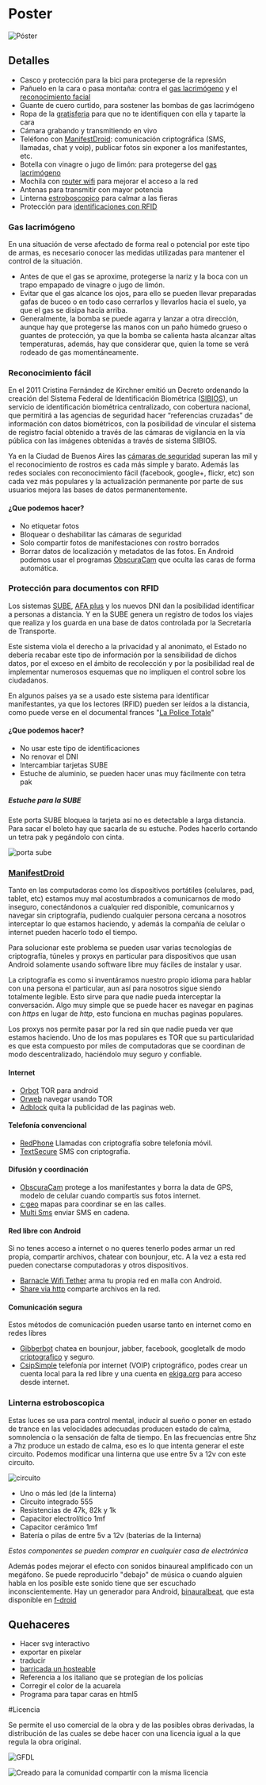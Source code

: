 # Poster

![Póster](poster/poster_revolucionario_de_accion_chico.png)

## Detalles

* Casco y protección para la bici para protegerse de la represión
* Pañuelo en la cara o pasa montaña: contra el [gas lacrimógeno](#gas-lacrimógeno) y el [reconocimiento facial](#reconocimiento-fcial)
* Guante de cuero curtido, para sostener las bombas de gas lacrimógeno
* Ropa de la [gratisferia](textos/Gratiferia.md) para que no te identifiquen con ella y taparte la cara
* Cámara grabando y transmitiendo en vivo
* Teléfono con [ManifestDroid](#manifestdroid): comunicación criptográfica (SMS, llamadas, chat y voip), publicar fotos sin exponer a los manifestantes, etc.
* Botella con vinagre o jugo de limón: para protegerse del [gas lacrimógeno](#gas-lacrimgeno)
* Mochila con [router wifi](/b4zz4/NodoDeGuerrilla/) para mejorar el acceso a la red
* Antenas para transmitir con mayor potencia
* Linterna [estroboscopico](#linterna-estroboscopica) para calmar a las fieras
* Protección para [identificaciones con RFID](#proteccin-para-documentos-con-rfid)

### Gas lacrimógeno

En una situación de verse afectado de forma real o potencial por este tipo de armas, es necesario conocer las medidas utilizadas para mantener el control de la situación.

- Antes de que el gas se aproxime, protegerse la nariz y la boca con un trapo empapado de vinagre o jugo de limón.
- Evitar que el gas alcance los ojos, para ello se pueden llevar preparadas gafas de buceo o en todo caso cerrarlos y llevarlos hacia el suelo, ya que el gas se disipa hacia arriba. 
- Generalmente, la bomba se puede agarra y lanzar a otra dirección, aunque hay que protegerse las manos con un paño húmedo grueso o guantes de protección, ya que la bomba se calienta hasta alcanzar altas temperaturas, además, hay que considerar que, quien la tome se verá rodeado de gas momentáneamente.

### Reconocimiento fácil

En el 2011 Cristina Fernández de Kirchner emitió un Decreto ordenando la creación del Sistema Federal de Identificación Biométrica ([SIBIOS](textos/SIBIOS.md)), un servicio de identificación biométrica centralizado, con cobertura nacional, que permitirá a las agencias de seguridad hacer “referencias cruzadas” de información con datos biométricos, con la posibilidad de vincular el sistema de registro facial obtenido a través de las cámaras de vigilancia en la vía pública con las imágenes obtenidas a través de sistema SIBIOS.

Ya en la Ciudad de Buenos Aires las [cámaras de seguridad](http://camaras.buenosaires.gob.ar/) superan las mil y el reconocimiento de rostros es cada más simple y barato. Además las redes sociales con reconocimiento fácil (facebook, google+, flickr, etc) son cada vez más populares y la actualización permanente por parte de sus usuarios mejora las bases de datos permanentemente.

#### ¿Que podemos hacer?

* No etiquetar fotos
* Bloquear o deshabilitar las cámaras de seguridad
* Solo compartir fotos de manifestaciones con rostro borrados
* Borrar datos de localización y metadatos de las fotos. En Android podemos usar el programas [ObscuraCam](https://guardianproject.info/apps/obscuracam/) que oculta las caras de forma automática.

### Protección para documentos con RFID

Los sistemas [SUBE](textos/SUBE.md), [AFA plus](textos/AFA.md) y los nuevos DNI dan la posibilidad identificar a personas a distancia. 
Y en la SUBE genera un registro de todos los viajes que realiza y los guarda en una base de datos controlada por la Secretaría de Transporte. 

Este sistema viola el derecho a la privacidad y al anonimato, el Estado no debería recabar este tipo de información por la sensibilidad de dichos datos, por el exceso en el ámbito de recolección y por la posibilidad real de implementar numerosos esquemas que no impliquen el control sobre los ciudadanos.

En algunos países ya se a usado este sistema para identificar manifestantes, ya que los lectores (RFID) pueden ser leídos a la distancia, como puede verse en el documental frances "[La Police Totale](http://websuterfuge.free.fr/rfid.html)"

#### ¿Que podemos hacer?

* No usar este tipo de identificaciones
* No renovar el DNI
* Intercambiar tarjetas SUBE
* Estuche de aluminio, se pueden hacer unas muy fácilmente con tetra pak

##### Estuche para la SUBE

Este porta SUBE bloquea la tarjeta así no es detectable a larga distancia. Para sacar el boleto hay que sacarla de su estuche. Podes hacerlo cortando un tetra pak y pegándolo con cinta.
	
![porta sube](planos/porta_sube.png)

### [ManifestDroid](apk/)

Tanto en las computadoras como los dispositivos portátiles (celulares, pad, tablet, etc) estamos muy mal acostumbrados a comunicarnos de modo inseguro, conectándonos a cualquier red disponible, comunicarnos y navegar sin criptografía, pudiendo cualquier persona cercana a nosotros interceptar lo que estamos haciendo, y además la compañía de celular o internet pueden hacerlo todo el tiempo.

Para solucionar este problema se pueden usar varias tecnologías de criptografía, túneles y proxys en particular para dispositivos que usan Android solamente usando software libre muy fáciles de instalar y usar.

La criptografía es como si inventáramos nuestro propio idioma para hablar con una persona el particular, aun así para nosotros sigue siendo totalmente legible. Esto sirve para que nadie pueda interceptar la conversación. Algo muy simple que se puede hacer es navegar en paginas con _https_ en lugar de _http_, esto funciona en muchas paginas populares.

Los proxys nos permite pasar por la red sin que nadie pueda ver que estamos haciendo. Uno de los mas populares es TOR que su particularidad es que esta compuesto por miles de computadoras que se coordinan de modo descentralizado, haciéndolo muy seguro y confiable.

#### Internet

* [Orbot](https://f-droid.org/repository/browse/?fdfilter=browser&fdid=org.torproject.android) TOR para android
* [Orweb](https://f-droid.org/repository/browse/?fdfilter=browser&fdid=info.guardianproject.browser) navegar usando TOR
* [Adblock](https://f-droid.org/repository/browse/?fdfilter=adblock&fdid=org.adblockplus.android) quita la publicidad de las paginas web.

#### Telefonía convencional

* [RedPhone](http://www.whispersystems.org/) Llamadas con criptografía sobre telefonía móvil.
* [TextSecure](http://www.whispersystems.org/) SMS con criptografía.

#### Difusión y coordinación

* [ObscuraCam](https://guardianproject.info/apps/obscuracam/) protege a los manifestantes y borra la data de GPS, modelo de celular cuando compartís sus fotos internet.
* [c:geo](https://f-droid.org/repository/browse/?fdfilter=osm&fdid=cgeo.geocaching) mapas para coordinar se en las calles.
* [Multi Sms](http://f-droid.org/repository/browse/?fdfilter=sms&fdid=com.hectorone.multismssender) enviar SMS en cadena.

#### Red libre con Android

Si no tenes acceso a internet o no queres tenerlo podes armar un red propia, compartir archivos, chatear con bounjour, etc. A la vez a esta red pueden conectarse computadoras y otros dispositivos.

* [Barnacle Wifi Tether](https://f-droid.org/repository/browse/?fdfilter=Barnacle%20Wifi%20Tether&fdid=net.szym.barnacle) arma tu propia red en malla con Android.
* [Share via http](https://f-droid.org/repository/browse/?fdfilter=share%20via%20http&fdid=com.MarcosDiez.shareviahttp) comparte archivos en la red.

#### Comunicación segura

Estos métodos de comunicación pueden usarse tanto en internet como en redes libres

* [Gibberbot](https://guardianproject.info/apps/gibber/) chatea en bounjour, jabber, facebook, googletalk de modo [criptografico](http://wiki.partidopirata.com.ar/Gibberbot_con_OTR) y seguro.
* [CsipSimple](https://code.google.com/p/csipsimple/) telefonía por internet (VOIP) criptográfico, podes crear un cuenta local para la red libre y una cuenta en [ekiga.org](https://www.ekiga.net/?page=register) para acceso desde internet.

### Linterna estroboscopica

Estas luces se usa para control mental, inducir al sueño o poner en estado de trance en las velocidades adecuadas producen estado de calma, somnolencia o la sensación de falta de tiempo. 
En las frecuencias entre 5hz a 7hz produce un estado de calma, eso es lo que intenta generar el este circuito. Podemos modificar una linterna que use entre 5v a 12v con este circuito.

![circuito](planos/555_Estroboscopica.png)

* Uno o más led (de la linterna)
* Circuito integrado 555
* Resistencias de 47k, 82k y 1k
* Capacitor electrolítico 1mf
* Capacitor cerámico 1mf
* Batería o pilas de entre 5v a 12v (baterías de la linterna)

_Estos componentes se pueden comprar en cualquier casa de electrónica_

Además podes mejorar el efecto con sonidos binaureal amplificado con un megáfono. Se puede reproducirlo "debajo" de música o cuando alguien habla en los posible este sonido tiene que ser escuchado inconscientemente.
Hay un generador para Android, [binauralbeat](https://f-droid.org/repository/browse/?fdfilter=binaural&fdid=com.ihunda.android.binauralbeat), que esta disponible en [f-droid](https://f-droid.org/)

## Quehaceres

* Hacer svg interactivo
 * exportar en pixelar
 * traducir
* [barricada un hosteable](barricada.html)
* Referencia a los italiano que se protegían de los policías
* Corregir el color de la acuarela
* Programa para tapar caras en html5


#Licencia

Se permite el uso comercial de la obra y de las posibles obras derivadas, la distribución de las cuales se debe hacer con una licencia igual a la que regula la obra original.

![GFDL](https://upload.wikimedia.org/wikipedia/commons/thumb/4/42/GFDL_Logo.svg/128px-GFDL_Logo.svg.png)

![Creado para la comunidad compartir con la misma licencia](http://creativecommons.org.ar/media/uploads/licencias/by-sa-125px.png)
